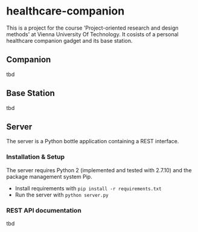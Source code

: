 # healthcare-companion

This is a project for the course 'Project-oriented research and design methods' at Vienna University Of Technology. It cosists of a personal healthcare companion gadget and its base station.

## Companion

tbd

## Base Station

tbd

## Server

The server is a Python bottle application containing a REST interface.

### Installation & Setup

The server requires Python 2 (implemented and tested with 2.7.10) and the package management system Pip. 

* Install requirements with `pip install -r requirements.txt`
* Run the server with `python server.py`

### REST API documentation

tbd